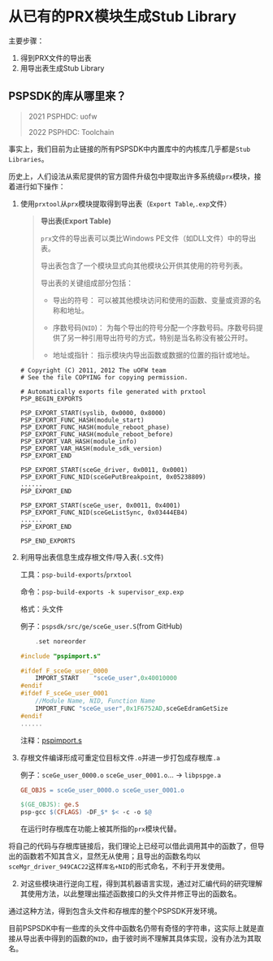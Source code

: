 
# 从已有的PRX模块生成Stub Library

主要步骤：

1. 得到PRX文件的导出表
2. 用导出表生成Stub Library

## PSPSDK的库从哪里来？

> 2021 PSPHDC: uofw
>
> 2022 PSPHDC: Toolchain

事实上，我们目前为止链接的所有PSPSDK中内置库中的内核库几乎都是`Stub Libraries`。


历史上，人们设法从索尼提供的官方固件升级包中提取出许多系统级`prx`模块，接着进行如下操作：


1. 使用`prxtool`从`prx`模块提取得到导出表（`Export Table`,`.exp`文件）
    >  **导出表(Export Table)**
    >
    > `prx`文件的导出表可以类比Windows PE文件（如DLL文件）中的导出表。
    >
    >导出表包含了一个模块显式向其他模块公开供其使用的符号列表。
    >
    >导出表的关键组成部分包括：
    >
    >+ 导出的符号： 可以被其他模块访问和使用的函数、变量或资源的名称和地址。
    >
    >+ 序数号码(`NID`)： 为每个导出的符号分配一个序数号码。序数号码提供了另一种引用导出符号的方式，特别是当名称没有被公开时。
    >
    >+ 地址或指针： 指示模块内导出函数或数据的位置的指针或地址。
    ```
    # Copyright (C) 2011, 2012 The uOFW team
    # See the file COPYING for copying permission.

    # Automatically exports file generated with prxtool
    PSP_BEGIN_EXPORTS

    PSP_EXPORT_START(syslib, 0x0000, 0x8000)
    PSP_EXPORT_FUNC_HASH(module_start)
    PSP_EXPORT_FUNC_HASH(module_reboot_phase)
    PSP_EXPORT_FUNC_HASH(module_reboot_before)
    PSP_EXPORT_VAR_HASH(module_info)
    PSP_EXPORT_VAR_HASH(module_sdk_version)
    PSP_EXPORT_END

    PSP_EXPORT_START(sceGe_driver, 0x0011, 0x0001)
    PSP_EXPORT_FUNC_NID(sceGePutBreakpoint, 0x05238809)
    ......
    PSP_EXPORT_END

    PSP_EXPORT_START(sceGe_user, 0x0011, 0x4001)
    PSP_EXPORT_FUNC_NID(sceGeListSync, 0x03444EB4)
    ......
    PSP_EXPORT_END

    PSP_END_EXPORTS
    ```
2. 利用导出表信息生成存根文件/导入表(`.S`文件)

    工具：`psp-build-exports`/`prxtool`
    
    命令：`psp-build-exports -k supervisor_exp.exp`
    
    格式：头文件

    例子：`pspsdk/src/ge/sceGe_user.S`(from GitHub)
    ```C
        .set noreorder

    #include "pspimport.s"

    #ifdef F_sceGe_user_0000
        IMPORT_START	"sceGe_user",0x40010000
    #endif
    #ifdef F_sceGe_user_0001
        //Module Name, NID, Function Name
        IMPORT_FUNC	"sceGe_user",0x1F6752AD,sceGeEdramGetSize
    #endif
    ......
    ```

    注释：[pspimport.s](https://github.com/pspdev/pspsdk/blob/master/src/base/pspimport.s)

3. 存根文件编译形成可重定位目标文件`.o`并进一步打包成存根库`.a`
    
    例子：`sceGe_user_0000.o` `sceGe_user_0001.o`... 
    -> `libpspge.a`

    ```makefile
    GE_OBJS = sceGe_user_0000.o sceGe_user_0001.o

    $(GE_OBJS): ge.S 
    psp-gcc $(CFLAGS) -DF_$* $< -c -o $@
    ```
    在运行时存根库在功能上被其所指的`prx`模块代替。


将自己的代码与存根库链接后，我们理论上已经可以借此调用其中的函数了，但导出的函数若不知其含义，显然无从使用；且导出的函数名均以`sceMgr_driver_949CAC22`这样`库名+NID`的形式命名，不利于开发使用。

2. 对这些模块进行逆向工程，得到其机器语言实现，通过对汇编代码的研究理解其使用方法，以此整理出描述函数接口的头文件并修正导出的函数名。

通过这种方法，得到包含头文件和存根库的整个PSPSDK开发环境。

目前PSPSDK中有一些库的头文件中函数名仍带有奇怪的字符串，这实际上就是直接从导出表中得到的函数的`NID`，由于彼时尚不理解其具体实现，没有办法为其取名。